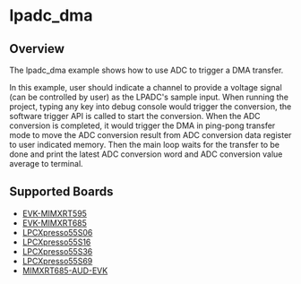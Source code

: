 # lpadc_dma

## Overview

The lpadc_dma example shows how to use ADC to trigger a DMA transfer.

In this example, user should indicate a channel to provide a voltage signal (can be controlled by user) as the LPADC's
sample input. When running the project, typing any key into debug console would trigger the conversion, the software trigger
API is called to start the conversion. When the ADC conversion is completed, it would trigger the DMA in ping-pong transfer
mode to move the ADC conversion result from ADC conversion data register to user indicated memory. Then the main loop waits
for the transfer to be done and print the latest ADC conversion word and ADC conversion value average to terminal.

## Supported Boards
- [EVK-MIMXRT595](../../../_boards/evkmimxrt595/driver_examples/lpadc/dma/example_board_readme.md)
- [EVK-MIMXRT685](../../../_boards/evkmimxrt685/driver_examples/lpadc/dma/example_board_readme.md)
- [LPCXpresso55S06](../../../_boards/lpcxpresso55s06/driver_examples/lpadc/dma/example_board_readme.md)
- [LPCXpresso55S16](../../../_boards/lpcxpresso55s16/driver_examples/lpadc/dma/example_board_readme.md)
- [LPCXpresso55S36](../../../_boards/lpcxpresso55s36/driver_examples/lpadc/dma/example_board_readme.md)
- [LPCXpresso55S69](../../../_boards/lpcxpresso55s69/driver_examples/lpadc/dma/example_board_readme.md)
- [MIMXRT685-AUD-EVK](../../../_boards/mimxrt685audevk/driver_examples/lpadc/dma/example_board_readme.md)
